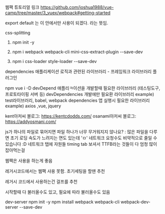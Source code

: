 웹팩 튜토리얼 링크 https://github.com/joshua1988/vue-camp/tree/master/3_vuex/webpack#getting-started

export default 는 이 안에서만 사용이 되겠다. 라는 뜻임.

css-splitting

1. npm init -y

2. npm i webpack webpack-cli mini-css-extract-plugin --save-dev

3. npm i css-loader style-loader --save-dev

dependencies
애플리케이션 로직과 관련된 라이브러리 - 프레임워크 라이브러리 플러그인

npm vue i -D
devDepend
애플리ㅋ이션을 개발할때 필요한 라이브러리 (테스팅도구, 프로토타이핑 서버 등)
devDependencies 개발에만 필요환 라이브러리 example) test라이브러리, babel, webpack dependencies 앱 실행시 필요한 라이브러리 example) axios ,vue, jquery

kent아저씨 블로그: https://kentcdodds.com/ osanami아저씨 블로그: https://addyosmani.com/

js가 하나의 파일로 묶어지면 파일 하나가 너무 무거워지지 않나요? : 많은 파일을 다루면 초기 로딩 속도가 느려지는 면도 있는데 'ㅁ' 네트워크 요청수도 비약적으로 줄일 수 있습니다 :D 네트워크 탭에 자원들 timing tab 보셔서 TTFB라는 것들이 다 엄청 많이 잡아먹는걸

웹팩은 사용을 하는게 좋음

레거시코드에서는 웹팩 사용 못함. 초기세팅을 할땐 추천

레거시 코드에서 사용하는건 걸프를 추천

시작할때 다 불러올수도 있고, 필요에 따라 불러올수도 있음

dev-server
npm init -y
npm install webpack webpack-cli webpack-dev-server --save-dev
